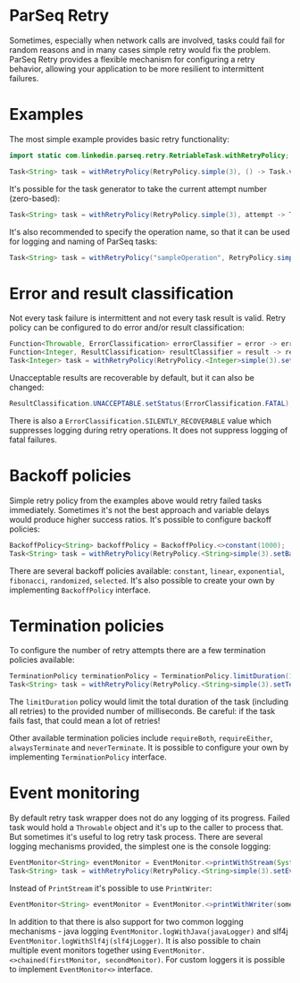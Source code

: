 ParSeq Retry
============

Sometimes, especially when network calls are involved, tasks could fail for random reasons and in many cases simple retry would fix the problem. ParSeq Retry provides a flexible mechanism for configuring a retry behavior, allowing your application to be more resilient to intermittent failures.

Examples
========

The most simple example provides basic retry functionality:

```java
import static com.linkedin.parseq.retry.RetriableTask.withRetryPolicy;

Task<String> task = withRetryPolicy(RetryPolicy.simple(3), () -> Task.value("Hello, World!"));
```

It's possible for the task generator to take the current attempt number (zero-based): 

```java
Task<String> task = withRetryPolicy(RetryPolicy.simple(3), attempt -> Task.value("Current attempt: " + attempt));
```

It's also recommended to specify the operation name, so that it can be used for logging and naming of ParSeq tasks:

```java
Task<String> task = withRetryPolicy("sampleOperation", RetryPolicy.simple(3), () -> Task.value("Hello, World!"));
```

Error and result classification
===============================

Not every task failure is intermittent and not every task result is valid. Retry policy can be configured to do error and/or result classification:

```java
Function<Throwable, ErrorClassification> errorClassifier = error -> error instanceof TimeoutException ? ErrorClassification.RECOVERABLE : ErrorClassification.FATAL;
Function<Integer, ResultClassification> resultClassifier = result -> result == 0 ? ResultClassification.UNACCEPTABLE : ResultClassification.ACCEPTABLE;
Task<Integer> task = withRetryPolicy(RetryPolicy.<Integer>simple(3).setResultClassifier(resultClassifier).setErrorClassifier(errorClassifier), () -> Task.value(Random.nextInt(10)));
```

Unacceptable results are recoverable by default, but it can also be changed:
```java
ResultClassification.UNACCEPTABLE.setStatus(ErrorClassification.FATAL);
```

There is also a ```ErrorClassification.SILENTLY_RECOVERABLE``` value which suppresses logging during retry operations. It does not suppress logging of fatal failures.

Backoff policies
================

Simple retry policy from the examples above would retry failed tasks immediately. Sometimes it's not the best approach and variable delays would produce higher success ratios. It's possible to configure backoff policies:

```java
BackoffPolicy<String> backoffPolicy = BackoffPolicy.<>constant(1000);
Task<String> task = withRetryPolicy(RetryPolicy.<String>simple(3).setBackoffPolicy(backoffPolicy), () -> Task.value("Hello, World!"));
```

There are several backoff policies available: ```constant```, ```linear```, ```exponential```, ```fibonacci```, ```randomized```, ```selected```. It's also possible to create your own by implementing ```BackoffPolicy``` interface.

Termination policies
====================

To configure the number of retry attempts there are a few termination policies available:

```java
TerminationPolicy terminationPolicy = TerminationPolicy.limitDuration(1000);
Task<String> task = withRetryPolicy(RetryPolicy.<String>simple(3).setTerminationPolicy(terminationPolicy), () -> Task.value("Hello, World!"));
```

The ```limitDuration``` policy would limit the total duration of the task (including all retries) to the provided number of milliseconds. Be careful: if the task fails fast, that could mean a lot of retries!

Other available termination policies include ```requireBoth```, ```requireEither```, ```alwaysTerminate``` and ```neverTerminate```. It is possible to configure your own by implementing ```TerminationPolicy``` interface.

Event monitoring
================

By default retry task wrapper does not do any logging of its progress. Failed task would hold a ```Throwable``` object and it's up to the caller to process that. But sometimes it's useful to log retry task process. There are several logging mechanisms provided, the simplest one is the console logging:

```java
EventMonitor<String> eventMonitor = EventMonitor.<>printWithStream(System.out);
Task<String> task = withRetryPolicy(RetryPolicy.<String>simple(3).setEventMonitor(eventMonitor), () -> Task.value("Hello, World!"));
```

Instead of ```PrintStream``` it's possible to use ```PrintWriter```:
```java
EventMonitor<String> eventMonitor = EventMonitor.<>printWithWriter(somePrintWriter);
```

In addition to that there is also support for two common logging mechanisms - java logging ```EventMonitor.logWithJava(javaLogger)``` and slf4j ```EventMonitor.logWithSlf4j(slf4jLogger)```. It is also possible to chain multiple event monitors together using ```EventMonitor.<>chained(firstMonitor, secondMonitor)```. For custom loggers it is possible to implement ```EventMonitor<>``` interface.
